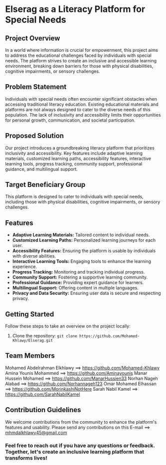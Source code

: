# Elserag as a Literacy Platform for Special Needs

## Project Overview

In a world where information is crucial for empowerment, this project aims to address the educational challenges faced by individuals with special needs. The platform strives to create an inclusive and accessible learning environment, breaking down barriers for those with physical disabilities, cognitive impairments, or sensory challenges.

## Problem Statement

Individuals with special needs often encounter significant obstacles when accessing traditional literacy education. Existing educational materials and platforms are not always designed to cater to the diverse needs of this population. The lack of inclusivity and accessibility limits their opportunities for personal growth, communication, and societal participation.

## Proposed Solution

Our project introduces a groundbreaking literacy platform that prioritizes inclusivity and accessibility. Key features include adaptive learning materials, customized learning paths, accessibility features, interactive learning tools, progress tracking, community support, professional guidance, and multilingual support.

## Target Beneficiary Group

This platform is designed to cater to individuals with special needs, including those with physical disabilities, cognitive impairments, or sensory challenges.

## Features

- **Adaptive Learning Materials:** Tailored content to individual needs.
- **Customized Learning Paths:** Personalized learning journeys for each user.
- **Accessibility Features:** Ensuring the platform is usable by individuals with diverse abilities.
- **Interactive Learning Tools:** Engaging tools to enhance the learning experience.
- **Progress Tracking:** Monitoring and tracking individual progress.
- **Community Support:** Fostering a supportive learning community.
- **Professional Guidance:** Providing expert guidance for learners.
- **Multilingual Support:** Offering content in multiple languages.
- **Privacy and Data Security:** Ensuring user data is secure and respecting privacy.

## Getting Started

Follow these steps to take an overview on the project locally:

1. Clone the repository: `git clone https://github.com/Mohamed-Khlawy/Elserag.git`

## Team Members

Mohamed Abdelrahman Elkhlawy ==> https://github.com/Mohamed-Khlawy
Amina Younis Mohammed ==> https://github.com/Aminayounis
Manar Hussein Mohamed ==> https://github.com/ManarHussien33
Norhan Nageh Alabad ==> https://github.com/Norhannageh123
Omar Mohamed Elhassan ==> https://github.com/MorinkashiNotHere
Sarah Nabil Kamel ==> https://github.com/SarahNabilKamel

## Contribution Guidelines

We welcome contributions from the community to enhance the platform's features and usability.
Please send any contributions on this E-mail ==> mhmdalkhlawy45@gmail.com

### Feel free to reach out if you have any questions or feedback. Together, let's create an inclusive learning platform that transforms lives!
